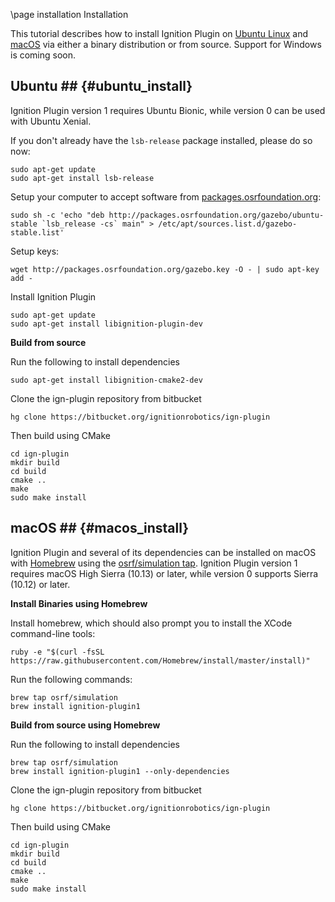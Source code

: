 \page installation Installation

This tutorial describes how to install Ignition Plugin on [Ubuntu Linux](#ubuntu_install) and [macOS](#macos_install) via either a binary distribution or from source. Support for Windows is coming soon.


## Ubuntu ## {#ubuntu_install}


Ignition Plugin version 1 requires Ubuntu Bionic, while version 0
can be used with Ubuntu Xenial.

If you don't already have the `lsb-release` package installed, please do so now:
```{.sh}
sudo apt-get update
sudo apt-get install lsb-release
```

Setup your computer to accept software from
[packages.osrfoundation.org](http://packages.osrfoundation.org):

```{.sh}
sudo sh -c 'echo "deb http://packages.osrfoundation.org/gazebo/ubuntu-stable `lsb_release -cs` main" > /etc/apt/sources.list.d/gazebo-stable.list'
```

Setup keys:

```{.sh}
wget http://packages.osrfoundation.org/gazebo.key -O - | sudo apt-key add -
```

Install Ignition Plugin

```{.sh}
sudo apt-get update
sudo apt-get install libignition-plugin-dev
```

**Build from source**

Run the following to install dependencies
```{.sh}
sudo apt-get install libignition-cmake2-dev
```

Clone the ign-plugin repository from bitbucket
```{.sh}
hg clone https://bitbucket.org/ignitionrobotics/ign-plugin
```

Then build using CMake
```{.sh}
cd ign-plugin
mkdir build
cd build
cmake ..
make
sudo make install
```

## macOS ## {#macos_install}

Ignition Plugin and several of its dependencies can be installed on macOS
with [Homebrew](http://brew.sh/) using the [osrf/simulation
tap](https://github.com/osrf/homebrew-simulation). Ignition Plugin version 1
requires macOS High Sierra (10.13) or later, while version 0 supports
Sierra (10.12) or later.

**Install Binaries using Homebrew**

Install homebrew, which should also prompt you to install the XCode
command-line tools:

```{.sh}
ruby -e "$(curl -fsSL https://raw.githubusercontent.com/Homebrew/install/master/install)"
```

Run the following commands:

```{.sh}
brew tap osrf/simulation
brew install ignition-plugin1
```

**Build from source using Homebrew**

Run the following to install dependencies
```{.sh}
brew tap osrf/simulation
brew install ignition-plugin1 --only-dependencies
```

Clone the ign-plugin repository from bitbucket
```{.sh}
hg clone https://bitbucket.org/ignitionrobotics/ign-plugin
```

Then build using CMake
```{.sh}
cd ign-plugin
mkdir build
cd build
cmake ..
make
sudo make install
```
